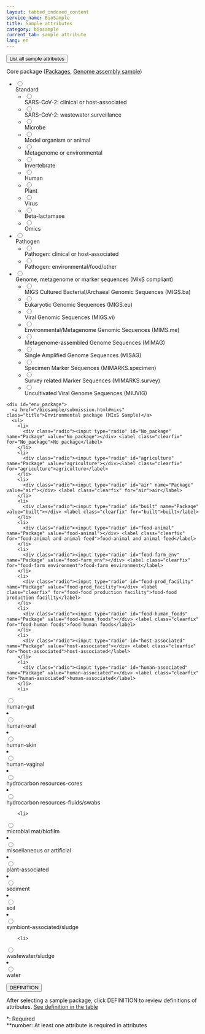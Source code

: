 ```yaml
---
layout: tabbed_indexed_content
service_name: BioSample
title: Sample attributes
category: biosample
current_tab: sample attribute
lang: en
---
```


<form method="get" action="">
    <button id="all" type="button" name="all" value="all">List all sample attributes</button>
</form>
<form id="sample_attr_form" method="get" action="">
  <div id="main_index" class="biosample_attr">
    <div id="sample_type">
      Core package (<a href="/biosample/sample-info.html#Sample-package">Packages</a>, <a href="/biosample/overview.html#genome-assembly-sample">Genome assembly sample</a>)
      <ul>
        <li>
        <div class="radio"><input type="radio" id="Core_Standard" name="Core" value="Standard"></div><label class="clearfix" for="Standard">Standard</label>
          <ul>
            <li>
              <div class="radio"><input type="radio" id="SARS-CoV-2.cl" name="SampleType" value="SARS-CoV-2.cl"></div><label class="clearfix" for="SARS-CoV-2.cl">SARS-CoV-2: clinical or host-associated</label>
            </li>
            <li>
              <div class="radio"><input type="radio" id="SARS-CoV-2.wwsurv" name="SampleType" value="SARS-CoV-2.wwsurv"></div><label class="clearfix" for="SARS-CoV-2.wwsurv">SARS-CoV-2: wastewater surveillance</label>
            </li>
            <li>
              <div class="radio"><input type="radio" id="Microbe" name="SampleType" value="Microbe"></div><label class="clearfix" for="Microbe">Microbe</label>
            </li>
            <li>
              <div class="radio"><input type="radio" id="Model.organism.animal" name="SampleType" value="Model.organism.animal"></div><label class="clearfix" for="Model.organism.animal">Model organism or animal</label>
            </li>
            <li>
              <div class="radio"><input type="radio" id="Metagenome.environmental" name="SampleType" value="Metagenome.environmental"></div><label class="clearfix" for="Metagenome.environmental">Metagenome or environmental</label>
            </li>
            <li>
              <div class="radio"><input type="radio" id="Invertebrate" name="SampleType" value="Invertebrate"></div><label class="clearfix" for="Invertebrate">Invertebrate</label>
            </li>
            <li>
              <div class="radio"><input type="radio" id="Human" name="SampleType" value="Human"></div><label class="clearfix" for="Human">Human</label>
            </li>
            <li>
              <div class="radio"><input type="radio" id="Plant" name="SampleType" value="Plant"></div><label class="clearfix" for="Plant">Plant</label>
            </li>
            <li>
              <div class="radio"><input type="radio" id="Virus" name="SampleType" value="Virus"></div><label class="clearfix" for="Virus">Virus</label>
            </li>
            <li>
              <div class="radio"><input type="radio" id="Beta-lactamase" name="SampleType" value="Beta-lactamase"></div><label class="clearfix" for="Beta-lactamase">Beta-lactamase</label>
            </li>
            <li>
              <div class="radio"><input type="radio" id="Omics" name="SampleType" value="Omics"></div><label class="clearfix" for="Omics">Omics</label>
            </li>
          </ul>
        </li>
        <li>
        <div class="radio"><input type="radio" id="Core_Pathogen" name="Core" value="Pathogen"></div><label class="clearfix" for="Pathogen">Pathogen</label>
          <ul>
            <li>
              <div class="radio"><input type="radio" id="Pathogen.cl" name="SampleType" value="Pathogen.cl"></div><label class="clearfix" for="Pathogen.cl">Pathogen: clinical or host-associated</label>
            </li>
            <li>
              <div class="radio"><input type="radio" id="Pathogen.env" name="SampleType" value="Pathogen.env"></div><label class="clearfix" for="Pathogen.env">Pathogen: environmental/food/other</label>
            </li>
          </ul>
        </li>
        <li>
        <div class="radio"><input type="radio" id="Core_MIxS" name="Core" value="MIxS"></div> <label class="clearfix" for="MIxS">Genome, metagenome or marker sequences (MIxS compliant)</label>
          <ul>
            <li>
              <div class="radio"><input type="radio" id="MIGS.ba" name="SampleType" value="MIGS.ba"></div> <label class="clearfix" for="MIGS.ba">MIGS Cultured Bacterial/Archaeal Genomic Sequences (MIGS.ba)</label>
            </li>
            <li>
              <div class="radio"><input type="radio" id="MIGS.eu" name="SampleType" value="MIGS.eu"></div> <label class="clearfix" for="MIGS.eu">Eukaryotic Genomic Sequences (MIGS.eu)</label>
            </li>
            <li>
              <div class="radio"><input type="radio" id="MIGS.vi" name="SampleType" value="MIGS.vi"></div> <label class="clearfix" for="MIGS.vi">Viral Genomic Sequences (MIGS.vi)</label>
            </li>
            <li>
              <div class="radio"><input type="radio" id="MIMS.me" name="SampleType" value="MIMS.me"></div> <label class="clearfix" for="MIMS.me">Environmental/Metagenome Genomic Sequences (MIMS.me)</label>
            </li>
            <li>
              <div class="radio"><input type="radio" id="MIMAG" name="SampleType" value="MIMAG"></div> <label class="clearfix" for="MIMAG">Metagenome-assembled Genome Sequences (MIMAG)</label>
            </li>
            <li>
              <div class="radio"><input type="radio" id="MISAG" name="SampleType" value="MISAG"></div> <label class="clearfix" for="MISAG">Single Amplified Genome Sequences (MISAG)</label>
            </li>
            <li>
              <div class="radio"><input type="radio" id="MIMARKS.specimen" name="SampleType" value="MIMARKS.specimen"></div> <label class="clearfix" for="MIMARKS.specimen">Specimen Marker Sequences (MIMARKS.specimen)</label>
            </li>
            <li>
              <div class="radio"><input type="radio" id="MIMARKS.survey" name="SampleType" value="MIMARKS.survey"></div> <label class="clearfix" for="MIMARKS.survey">Survey related Marker Sequences (MIMARKS.survey)</label>
            </li>
            <li>
              <div class="radio"><input type="radio" id="MIUVIG" name="SampleType" value="MIUVIG"></div> <label class="clearfix" for="">Uncultivated Viral Genome Sequences (MIUVIG)</label>
            </li>
          </ul>
        </li>
      </ul>
    </div>
    
    <div id="env_package">
      <a href="/biosample/submission.html#mixs" class="title">Environmental package (MIxS Sample)</a>
      <ul>
        <li>
          <div class="radio"><input type="radio" id="No_package" name="Package" value="No_package"></div> <label class="clearfix" for="No_package">No package</label>
        </li>
        <li>
          <div class="radio"><input type="radio" id="agriculture" name="Package" value="agriculture"></div><label class="clearfix" for="agriculture">agriculture</label>
        </li>
        <li>
          <div class="radio"><input type="radio" id="air" name="Package" value="air"></div> <label class="clearfix" for="air">air</label>
        </li>
        <li>
          <div class="radio"><input type="radio" id="built" name="Package" value="built"></div> <label class="clearfix" for="built">built</label>
        </li>
        <li>
          <div class="radio"><input type="radio" id="food-animal" name="Package" value="food-animal"></div> <label class="clearfix" for="food-animal and animal feed">food-animal and animal feed</label>
        </li>
        <li>
          <div class="radio"><input type="radio" id="food-farm_env" name="Package" value="food-farm_env"></div> <label class="clearfix" for="food-farm environment">food-farm environment</label>
        </li>
        <li>
          <div class="radio"><input type="radio" id="food-prod_facility" name="Package" value="food-prod_facility"></div> <label class="clearfix" for="food-food production facility">food-food production facility</label>
        </li>
        <li>
          <div class="radio"><input type="radio" id="food-human_foods" name="Package" value="food-human_foods"></div> <label class="clearfix" for="food-human foods">food-human foods</label>
        </li>
        <li>
          <div class="radio"><input type="radio" id="host-associated" name="Package" value="host-associated"></div> <label class="clearfix" for="host-associated">host-associated</label>
        </li>
        <li>
          <div class="radio"><input type="radio" id="human-associated" name="Package" value="human-associated"></div> <label class="clearfix" for="human-associated">human-associated</label>
        </li>
        <li>
<div class="radio"><input type="radio" id="human-gut" name="Package" value="human-gut"></div> <label class="clearfix" for="human-gut">human-gut</label>
</li>
        <li>
<div class="radio"><input type="radio" id="human-oral" name="Package" value="human-oral"></div> <label class="clearfix" for="human-oral">human-oral</label>
</li>
        <li>
<div class="radio"><input type="radio" id="human-skin" name="Package" value="human-skin"></div> <label class="clearfix" for="human-skin">human-skin</label>
</li>
        <li>
<div class="radio"><input type="radio" id="human-vaginal" name="Package" value="human-vaginal"></div> <label class="clearfix" for="human-vaginal">human-vaginal</label>
</li>
				<li>
          <div class="radio"><input type="radio" id="hydrocarbon-cores" name="Package" value="hydrocarbon-cores"></div> <label class="clearfix" for="hydrocarbon resources-cores">hydrocarbon resources-cores</label>
        </li>
				<li>
					<div class="radio"><input type="radio" id="hydrocarbon-fluids_swabs" name="Package" value="hydrocarbon-fluids_swabs"></div> <label class="clearfix" for="hydrocarbon resources-fluids/swabs">hydrocarbon resources-fluids/swabs</label>
				</li>
				
        <li>
<div class="radio"><input type="radio" id="microbial" name="Package" value="microbial"></div> <label class="clearfix" for="microbial">microbial mat/biofilm</label>
</li>
        <li>
<div class="radio"><input type="radio" id="miscellaneous" name="Package" value="miscellaneous"></div> <label class="clearfix" for="miscellaneous">miscellaneous or artificial</label>
</li>
        <li>
<div class="radio"><input type="radio" id="plant-associated" name="Package" value="plant-associated"></div> <label class="clearfix" for="plant-associated">plant-associated</label>
</li>
        <li>
<div class="radio"><input type="radio" id="sediment" name="Package" value="sediment"></div> <label class="clearfix" for="sediment">sediment</label>
</li>
        <li>
<div class="radio"><input type="radio" id="soil" name="Package" value="soil"></div> <label class="clearfix" for="soil">soil</label>
</li>
<li>
	<div class="radio"><input type="radio" id="symbiont-associated" name="Package" value="symbiont-associated"></div> <label class="clearfix" for="symbiont-associated">symbiont-associated/sludge</label>
	</li>

        <li>
<div class="radio"><input type="radio" id="wastewater" name="Package" value="wastewater"></div> <label class="clearfix" for="wastewater">wastewater/sludge</label>
</li>
        <li>
<div class="radio"><input type="radio" id="water" name="Package" value="water"></div> <label class="clearfix" for="water">water</label>
</li>
      </ul>
    </div>
<!-- #env.package -->
  </div> <!-- #main_index -->

  <button id="definition" class="submit_button" type="button" name="definition" value="definition">DEFINITION</button>
  
</form>

After selecting a sample package, click DEFINITION to review definitions of attributes. [See definition in the table](https://docs.google.com/spreadsheets/d/1Q37MHZCEgqH0_b4W2RAPYjLVYZbaLTb_oXSi91tRWFM/edit#gid=631330335) 

<p>*: Required<br>
**number: At least one attribute is required in attributes</p>

<div class="bs_desc"></div>

